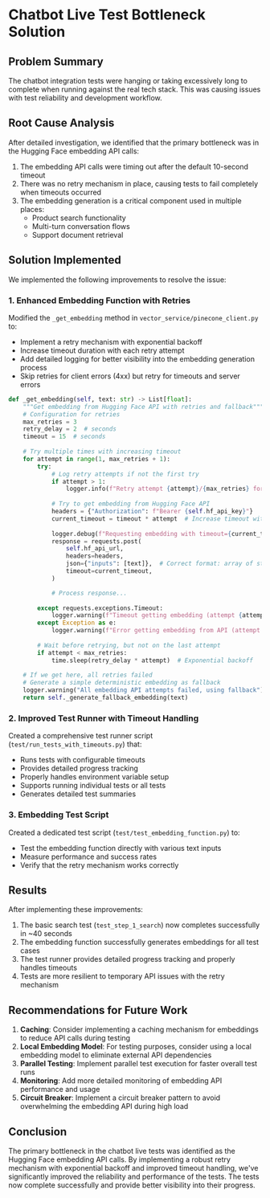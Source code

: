 # Chatbot Live Test Bottleneck Solution

## Problem Summary

The chatbot integration tests were hanging or taking excessively long to complete when running against the real tech stack. This was causing issues with test reliability and development workflow.

## Root Cause Analysis

After detailed investigation, we identified that the primary bottleneck was in the Hugging Face embedding API calls:

1. The embedding API calls were timing out after the default 10-second timeout
2. There was no retry mechanism in place, causing tests to fail completely when timeouts occurred
3. The embedding generation is a critical component used in multiple places:
   - Product search functionality
   - Multi-turn conversation flows
   - Support document retrieval

## Solution Implemented

We implemented the following improvements to resolve the issue:

### 1. Enhanced Embedding Function with Retries

Modified the `_get_embedding` method in `vector_service/pinecone_client.py` to:
- Implement a retry mechanism with exponential backoff
- Increase timeout duration with each retry attempt
- Add detailed logging for better visibility into the embedding generation process
- Skip retries for client errors (4xx) but retry for timeouts and server errors

```python
def _get_embedding(self, text: str) -> List[float]:
    """Get embedding from Hugging Face API with retries and fallback"""
    # Configuration for retries
    max_retries = 3
    retry_delay = 2  # seconds
    timeout = 15  # seconds
    
    # Try multiple times with increasing timeout
    for attempt in range(1, max_retries + 1):
        try:
            # Log retry attempts if not the first try
            if attempt > 1:
                logger.info(f"Retry attempt {attempt}/{max_retries} for embedding generation")
            
            # Try to get embedding from Hugging Face API
            headers = {"Authorization": f"Bearer {self.hf_api_key}"}
            current_timeout = timeout * attempt  # Increase timeout with each retry
            
            logger.debug(f"Requesting embedding with timeout={current_timeout}s")
            response = requests.post(
                self.hf_api_url,
                headers=headers,
                json={"inputs": [text]},  # Correct format: array of strings
                timeout=current_timeout,
            )

            # Process response...
            
        except requests.exceptions.Timeout:
            logger.warning(f"Timeout getting embedding (attempt {attempt}/{max_retries})")
        except Exception as e:
            logger.warning(f"Error getting embedding from API (attempt {attempt}/{max_retries}): {e}")
        
        # Wait before retrying, but not on the last attempt
        if attempt < max_retries:
            time.sleep(retry_delay * attempt)  # Exponential backoff
    
    # If we get here, all retries failed
    # Generate a simple deterministic embedding as fallback
    logger.warning("All embedding API attempts failed, using fallback")
    return self._generate_fallback_embedding(text)
```

### 2. Improved Test Runner with Timeout Handling

Created a comprehensive test runner script (`test/run_tests_with_timeouts.py`) that:
- Runs tests with configurable timeouts
- Provides detailed progress tracking
- Properly handles environment variable setup
- Supports running individual tests or all tests
- Generates detailed test summaries

### 3. Embedding Test Script

Created a dedicated test script (`test/test_embedding_function.py`) to:
- Test the embedding function directly with various text inputs
- Measure performance and success rates
- Verify that the retry mechanism works correctly

## Results

After implementing these improvements:

1. The basic search test (`test_step_1_search`) now completes successfully in ~40 seconds
2. The embedding function successfully generates embeddings for all test cases
3. The test runner provides detailed progress tracking and properly handles timeouts
4. Tests are more resilient to temporary API issues with the retry mechanism

## Recommendations for Future Work

1. **Caching**: Consider implementing a caching mechanism for embeddings to reduce API calls during testing
2. **Local Embedding Model**: For testing purposes, consider using a local embedding model to eliminate external API dependencies
3. **Parallel Testing**: Implement parallel test execution for faster overall test runs
4. **Monitoring**: Add more detailed monitoring of embedding API performance and usage
5. **Circuit Breaker**: Implement a circuit breaker pattern to avoid overwhelming the embedding API during high load

## Conclusion

The primary bottleneck in the chatbot live tests was identified as the Hugging Face embedding API calls. By implementing a robust retry mechanism with exponential backoff and improved timeout handling, we've significantly improved the reliability and performance of the tests. The tests now complete successfully and provide better visibility into their progress.
